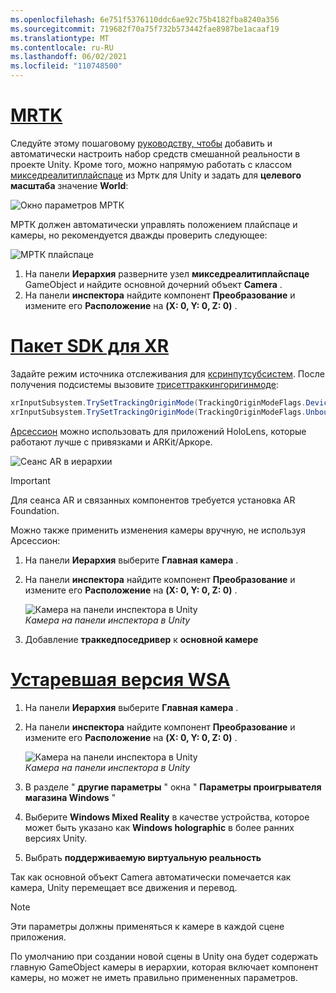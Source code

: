 ```yaml
---
ms.openlocfilehash: 6e751f5376110ddc6ae92c75b4182fba8240a356
ms.sourcegitcommit: 719682f70a75f732b573442fae8987be1acaaf19
ms.translationtype: MT
ms.contentlocale: ru-RU
ms.lasthandoff: 06/02/2021
ms.locfileid: "110748500"
---
```

# <a name="mrtk"></a>[MRTK](#tab/mrtk)
<!-- NEVER CHANGE THE ABOVE LINE! -->

Следуйте этому пошаговому [руководству, чтобы](../../tutorials/mr-learning-base-01.md) добавить и автоматически настроить набор средств смешанной реальности в проекте Unity. Кроме того, можно напрямую работать с классом [микседреалитиплайспаце](/dotnet/api/microsoft.mixedreality.toolkit.mixedrealityplayspace) из Мртк для Unity и задать для **целевого масштаба** значение **World**:

![Окно параметров МРТК](../../images/mrtk-target-scale.png)

МРТК должен автоматически управлять положением плайспаце и камеры, но рекомендуется дважды проверить следующее:

![МРТК плайспаце](../../images/mrtk-playspace.png)

1. На панели **Иерархия** разверните узел **микседреалитиплайспаце** GameObject и найдите основной дочерний объект **Camera** .
2. На панели **инспектора** найдите компонент **Преобразование** и измените его **Расположение** на **(X: 0, Y: 0, Z: 0)** .

# <a name="xr-sdk"></a>[Пакет SDK для XR](#tab/xr)
<!-- NEVER CHANGE THE ABOVE LINE! -->

Задайте режим источника отслеживания для [ксринпутсубсистем](https://docs.unity3d.com/Documentation/ScriptReference/XR.XRInputSubsystem.html). После получения подсистемы вызовите [трисеттраккингоригинмоде](https://docs.unity3d.com/Documentation/ScriptReference/XR.XRInputSubsystem.TrySetTrackingOriginMode.html):

```cs
xrInputSubsystem.TrySetTrackingOriginMode(TrackingOriginModeFlags.Device);
xrInputSubsystem.TrySetTrackingOriginMode(TrackingOriginModeFlags.Unbounded); // Recommendation for OpenXR
```

[Арсессион](https://docs.unity3d.com/Packages/com.unity.xr.arfoundation@2.1/manual/index.html#installing-ar-foundation) можно использовать для приложений HoloLens, которые работают лучше с привязками и ARKit/Аркоре.

![Сеанс AR в иерархии](../../images/xrsdk-arsession.png)

> [!IMPORTANT]
> Для сеанса AR и связанных компонентов требуется установка AR Foundation.

Можно также применить изменения камеры вручную, не используя Арсессион:

1. На панели **Иерархия** выберите **Главная камера** .
1. На панели **инспектора** найдите компонент **Преобразование** и измените его **Расположение** на **(X: 0, Y: 0, Z: 0)** .

   ![Камера на панели инспектора в Unity](../../images/maincamera-350px.png)  
   *Камера на панели инспектора в Unity*

1. Добавление **траккедпоседривер** к **основной камере**

# <a name="legacy-wsa"></a>[Устаревшая версия WSA](#tab/wsa)
<!-- NEVER CHANGE THE ABOVE LINE! -->

1. На панели **Иерархия** выберите **Главная камера** .
1. На панели **инспектора** найдите компонент **Преобразование** и измените его **Расположение** на **(X: 0, Y: 0, Z: 0)** .

   ![Камера на панели инспектора в Unity](../../images/maincamera-350px.png)  
   *Камера на панели инспектора в Unity*

1. В разделе " **другие параметры** " окна " **Параметры проигрывателя магазина Windows** "
1. Выберите **Windows Mixed Reality** в качестве устройства, которое может быть указано как **Windows holographic** в более ранних версиях Unity.
1. Выбрать **поддерживаемую виртуальную реальность**

Так как основной объект Camera автоматически помечается как камера, Unity перемещает все движения и перевод.

>[!NOTE]
>Эти параметры должны применяться к камере в каждой сцене приложения.
>
>По умолчанию при создании новой сцены в Unity она будет содержать главную GameObject камеры в иерархии, которая включает компонент камеры, но может не иметь правильно примененных параметров.